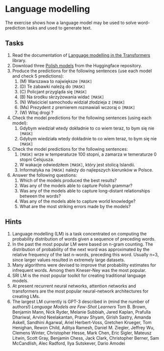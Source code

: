 # Language modelling

The exercise shows how a language model may be used to solve word-prediction tasks and used to generate text.


## Tasks

1. Read the documentation of [Language modelling in the Transformers](https://huggingface.co/transformers/task_summary.html#language-modeling) library.
1. Download three [Polish models](https://huggingface.co/models?filter=pl) from the Huggingface repository. 
1. Produce the predictions for the following sentences (use each model and check 5 predictions):
   1. (M) Warszawa to największe `[MASK]`
   1. (D) Te zabawki należą do `[MASK]`
   1. (C) Policjant przygląda się `[MASK]`
   1. (B) Na środku skrzyżowania widać `[MASK]`
   1. (N) Właściciel samochodu widział złodzieja z `[MASK]`
   1. (Ms) Prezydent z premierem rozmawiali wczoraj o `[MASK]`
   1. (W) Witaj drogi ?
1. Check the model predictions for the following sentences (using each model):
   1. Gdybym wiedział wtedy dokładnie to co wiem teraz, to bym się nie `[MASK]`
   1. Gdybym wiedziała wtedy dokładnie to co wiem teraz, to bym się nie `[MASK]`
1. Check the model predictions for the following sentences:
   1. `[MASK]` wrze w temperaturze 100 stopni, a zamarza w temeraturze 0 stopni Celsjusza.
   1. W wakacje odwiedziłem `[MASK]`, który jest stolicą Islandii.
   1. Informatyka na `[MASK]` należy do najlepszych kierunków w Polsce.
1. Answer the following questions:
   1. Which of the models produced the best results?
   1. Was any of the models able to capture Polish grammar?
   1. Was any of the models able to capture long-distant relationships between the words?
   1. Was any of the models able to capture world knowledge?
   1. What are the most striking errors made by the models?

## Hints

1. Language modelling (LM) is a task concentrated on computing the probability distribution of words given a sequence of
   preceding words.
1. In the past the most popular LM were based on n-gram counting. The distribution of probability of the next word was
   approximated by the relative frequency of the last n-words, preceding this word. Usually n=3, since larger values
   resulted in extremely large datasets.
1. Many algorithms were devised to improve that probability estimates for infrequent words. Among them Kneser-Ney was
   the most popular.
1. SRI LM is the most popular toolkit for creating traditional language models.
1. At present recurrent neural networks, attention networks and transformers are the most popular neural-network
   architectures for creating LMs.
1. The largest LM currently is GPT-3 described in (mind the number of authors!) *Language Models are Few-Shot Learners*
   Tom B. Brown, Benjamin Mann, Nick Ryder, Melanie Subbiah, Jared Kaplan, Prafulla Dhariwal, Arvind Neelakantan, Pranav
   Shyam, Girish Sastry, Amanda Askell, Sandhini Agarwal, Ariel Herbert-Voss, Gretchen Krueger, Tom Henighan, Rewon
   Child, Aditya Ramesh, Daniel M. Ziegler, Jeffrey Wu, Clemens Winter, Christopher Hesse, Mark Chen, Eric Sigler,
   Mateusz Litwin, Scott Gray, Benjamin Chess, Jack Clark, Christopher Berner, Sam McCandlish, Alec Radford, Ilya
   Sutskever, Dario Amodei
